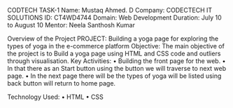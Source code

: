 CODTECH TASK-1
Name: Mustaq Ahmed. D 
Company: CODECTECH IT SOLUTIONS 
ID: CT4WD4744 
Domain: Web Development Duration: July 10 to August 10 Mentor: Neela Santhosh Kumar

Overview of the Project PROJECT: Building a yoga page for exploring the types of yoga in the e-commerce platform Objective: The main objective of the project is to Build a yoga page using HTML and CSS code and outliers through visualisation. Key Activities: • Building the front page for the web. • In that there as an Start button using the button we will traverse to next web page. • In the next page there will be the types of yoga will be listed using back button will return to home page.

Technology Used: • HTML • CSS
